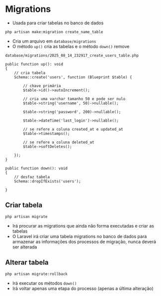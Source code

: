 # Migrations

- Usada para criar tabelas no banco de dados

`php artisan make:migration create_name_table`

 - Cria um arquivo em `database/migrations`
 - O método `up()` cria as tabelas e o método `down()` remove
 
```
database/migrations/2025_08_14_232917_create_users_table.php

public function up(): void
{
	// cria tabela
	Schema::create('users', function (Blueprint $table) {

		// chave primária
		$table->id()->autoIncrement(); 
		
		// cria uma varchar tamanho 50 e pode ser nulo
		$table->string('username', 50)->nullable(); 

		$table->string('password', 200)->nullable();

		$table->dateTime('last_login')->nullable();
		
		// se refere a coluna created_at e updated_at
		$table->timestamps(); 
		
		// se refere a coluna deleted_at
		$table->softDeletes(); 

	});
}

public function down(): void
{
	// desfaz tabela
	Schema::dropIfExists('users');

}
```

## Criar tabela

`php artisan migrate`

- Irá procurar as migrations que ainda não forma executadas e criar as tabelas
- O Laravel irá criar uma tabela migrations no banco de dados para armazenar as informações dos processos de migração, nunca deverá ser alterada

## Alterar tabela

`php artisan migrate:rollback`

- Irá executar os métodos `down()`
- Irá voltar apenas uma etapa do processo (apenas a última alteração)